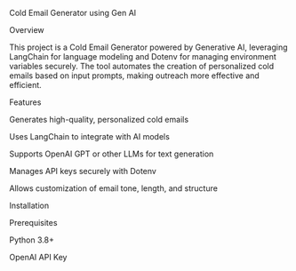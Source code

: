 Cold Email Generator using Gen AI

Overview

This project is a Cold Email Generator powered by Generative AI, leveraging LangChain for language modeling and Dotenv for managing environment variables securely. The tool automates the creation of personalized cold emails based on input prompts, making outreach more effective and efficient.

Features

Generates high-quality, personalized cold emails

Uses LangChain to integrate with AI models

Supports OpenAI GPT or other LLMs for text generation

Manages API keys securely with Dotenv

Allows customization of email tone, length, and structure

Installation

Prerequisites

Python 3.8+

OpenAI API Key
